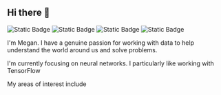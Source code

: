 ## Hi there 👋

![Static Badge](https://img.shields.io/badge/Python-3776AB?style=for-the-badge&logo=python&logoColor=%23FFFFFF&labelColor=%23000080%09&color=%23000080)
![Static Badge](https://img.shields.io/badge/TensorFlow-FF6F00?style=for-the-badge&logo=TensorFlow&logoColor=%23F5F5F0&labelColor=%23FF3D00&color=%23FF3D00)
![Static Badge](https://img.shields.io/badge/Numpy-mustard?style=for-the-badge&logo=numpy&logoColor=F5F5F0&labelColor=F2BE0D&color=F2BE0D)
![Static Badge](https://img.shields.io/badge/sql%20-%20mint?style=for-the-badge&logo=sqlite&logoColor=%23000080&labelColor=%237FFFD4&color=%237FFFD4)


I'm Megan. I have a genuine passion for working with data to help understand the world around us 
and solve problems. 



I'm currently focusing on neural networks. I particularly like working with TensorFlow 

My areas of interest include 
<!--
**meg-williams/meg-williams** is a ✨ _special_ ✨ repository because its `README.md` (this file) appears on your GitHub profile.
colors used: #000080, #7FFFD4, #FF3D00, #F2BE0D, #F5F5F0, #C7C8C6
Here are some ideas to get you started:

- 🔭 I’m currently working on ...
- 🌱 I’m currently learning ...
- 👯 I’m looking to collaborate on ...
- 🤔 I’m looking for help with ...
- 💬 Ask me about ...
- 📫 How to reach me: ...
- 😄 Pronouns: ...
- ⚡ Fun fact: ...
-->
